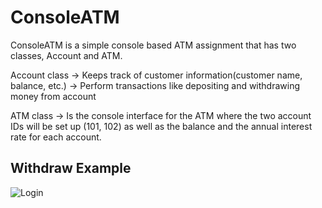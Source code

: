 # ConsoleATM

ConsoleATM is a simple console based ATM assignment that has two classes, Account and ATM. 

Account class ->  Keeps track of customer information(customer name, balance, etc.)
              ->  Perform transactions like depositing and withdrawing money from account
              
ATM class -> Is the console interface for the ATM where the two account IDs will be set up (101, 102) as well as the balance and the annual interest rate for each account. 

## Withdraw Example
![Login](https://github.com/[Tripl3R]/[ConsoleATM]/blob/[master]/login.png?raw=true)
